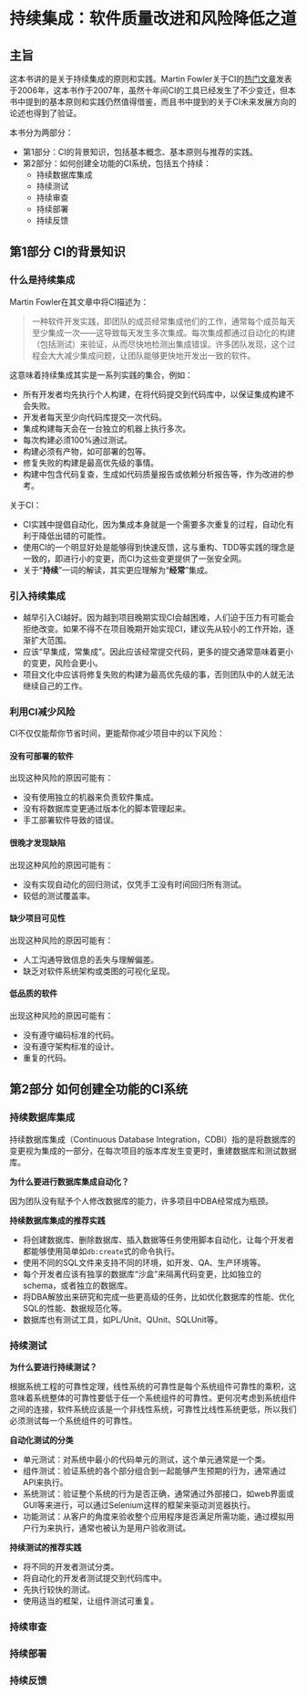 # 持续集成：软件质量改进和风险降低之道

## 主旨
这本书讲的是关于持续集成的原则和实践。Martin Fowler关于CI的[热门文章](https://martinfowler.com/articles/continuousIntegration.html)发表于2006年，这本书作于2007年，虽然十年间CI的工具已经发生了不少变迁，但本书中提到的基本原则和实践仍然值得借鉴，而且书中提到的关于CI未来发展方向的论述也得到了验证。

本书分为两部分：

* 第1部分：CI的背景知识，包括基本概念、基本原则与推荐的实践。
* 第2部分：如何创建全功能的CI系统，包括五个持续：
  * 持续数据库集成
  * 持续测试
  * 持续审查
  * 持续部署
  * 持续反馈

## 第1部分 CI的背景知识

### 什么是持续集成

Martin Fowler在其文章中将CI描述为：

> 一种软件开发实践，即团队的成员经常集成他们的工作，通常每个成员每天至少集成一次——这导致每天发生多次集成。每次集成都通过自动化的构建（包括测试）来验证，从而尽快地检测出集成错误。许多团队发现，这个过程会大大减少集成问题，让团队能够更快地开发出一致的软件。

这意味着持续集成其实是一系列实践的集合，例如：

* 所有开发者均先执行个人构建，在将代码提交到代码库中，以保证集成构建不会失败。
* 开发者每天至少向代码库提交一次代码。
* 集成构建每天会在一台独立的机器上执行多次。
* 每次构建必须100%通过测试。
* 构建必须有产物，如可部署的包等。
* 修复失败的构建是最高优先级的事情。
* 构建中包含代码复查，生成如代码质量报告或依赖分析报告等，作为改进的参考。

关于CI：

* CI实践中提倡自动化，因为集成本身就是一个需要多次重复的过程，自动化有利于降低出错的可能性。
* 使用CI的一个明显好处是能够得到快速反馈，这与重构、TDD等实践的理念是一致的，即进行小的变更，而CI为这些变更提供了一张安全网。
* 关于“**持续**”一词的解读，其实更应理解为“**经常**”集成。


###  引入持续集成

* 越早引入CI越好。因为越到项目晚期实现CI会越困难，人们迫于压力有可能会拒绝改变。如果不得不在项目晚期开始实现CI，建议先从较小的工作开始，逐渐扩大范围。
* 应该“早集成，常集成”。因此应该经常提交代码，更多的提交通常意味着更小的变更，风险会更小。
* 项目文化中应该将修复失败的构建为最高优先级的事，否则团队中的人就无法继续自己的工作。

### 利用CI减少风险

CI不仅仅能帮你节省时间，更能帮你减少项目中的以下风险：

#### 没有可部署的软件

出现这种风险的原因可能有：

* 没有使用独立的机器来负责软件集成。
* 没有将数据库变更通过版本化的脚本管理起来。
* 手工部署软件导致的错误。

#### 很晚才发现缺陷

出现这种风险的原因可能有：

* 没有实现自动化的回归测试，仅凭手工没有时间回归所有测试。
* 较低的测试覆盖率。

#### 缺少项目可见性

出现这种风险的原因可能有：

* 人工沟通导致信息的丢失与理解偏差。
* 缺乏对软件系统架构或类图的可视化呈现。

#### 低品质的软件

出现这种风险的原因可能有：

* 没有遵守编码标准的代码。
* 没有遵守架构标准的设计。
* 重复的代码。

## 第2部分 如何创建全功能的CI系统

### 持续数据库集成

持续数据库集成（Continuous Database Integration，CDBI）指的是将数据库的变更视为集成的一部分，在每次项目的版本库发生变更时，重建数据库和测试数据库。

**为什么要进行数据库集成自动化？**

因为团队没有赋予个人修改数据库的能力，许多项目中DBA经常成为瓶颈。

**持续数据库集成的推荐实践**

* 将创建数据库、删除数据库、插入数据等任务使用脚本自动化，让每个开发者都能够使用简单如`db:create`式的命令执行。
* 使用不同的SQL文件来支持不同的环境，如开发、QA、生产环境等。
* 每个开发者应该有独享的数据库“沙盒”来隔离代码变更，比如独立的schema，或者独立的数据库。
* 将DBA解放出来研究和完成一些更高级的任务，比如优化数据库的性能、优化SQL的性能、数据规范化等。
* 数据库也有测试工具，如PL/Unit、QUnit、SQLUnit等。

### 持续测试

**为什么要进行持续测试？**

根据系统工程的可靠性定理，线性系统的可靠性是每个系统组件可靠性的乘积，这意味着系统整体的可靠性要低于任一个系统组件的可靠性。更何况考虑到系统组件之间的连接，软件系统应该是一个非线性系统，可靠性比线性系统更低，所以我们必须测试每一个系统组件的可靠性。

**自动化测试的分类**

* 单元测试：对系统中最小的代码单元的测试，这个单元通常是一个类。
* 组件测试：验证系统的各个部分组合到一起能够产生预期的行为，通常通过API来执行。
* 系统测试：验证整个系统的行为是否正确，通常通过外部接口，如web界面或GUI等来进行，可以通过Selenium这样的框架来驱动浏览器执行。
* 功能测试：从客户的角度来验收整个应用程序是否满足所需功能，通过模拟用户行为来执行，通常也被认为是用户验收测试。

**持续测试的推荐实践**

* 将不同的开发者测试分类。
* 将自动化的开发者测试提交到代码库中。
* 先执行较快的测试。
* 使用适当的框架，让组件测试可重复。

### 持续审查





### 持续部署





### 持续反馈

